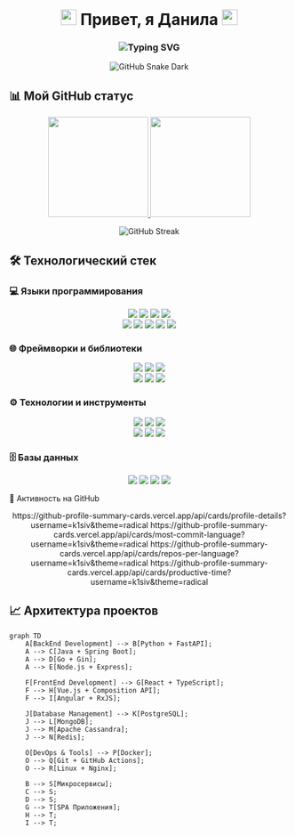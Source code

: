 <h1 align="center">
  <img src="https://media.giphy.com/media/hvRJCLFzcasrR4ia7z/giphy.gif" width="28">
  Привет, я Данила
  <img src="https://media.giphy.com/media/hvRJCLFzcasrR4ia7z/giphy.gif" width="28">
</h1>

<h3 align="center">
  <img src="https://readme-typing-svg.herokuapp.com/?font=Fira+Code&weight=600&size=26&duration=4000&pause=1000&color=8A2BE2&center=true&vCenter=true&width=500&lines=🚀+FullStack+разработчик;💜+16+лет+из+Новосибирска;🔥+BackEnd+%2B+FrontEnd;🎯+Создаю+крутые+проекты" alt="Typing SVG" />
</h3>

<div align="center">
  
  ![GitHub Snake Dark](https://github.com/k1siv/k1siv/blob/output/github-contribution-grid-snake-dark.svg?palette=github-dark)

</div>

## 📊 Мой GitHub статус

<div align="center">
  
  <a href="https://github.com/k1siv">
    <img height="180em" src="https://github-readme-stats-git-masterrstaa-rickstaa.vercel.app/api?username=k1siv&show_icons=true&theme=radical&bg_color=0D1117&hide_border=true&icon_color=8A2BE2&title_color=8A2BE2&text_color=FFFFFF&include_all_commits=true&count_private=true&ring_color=8A2BE2"/>
    <img height="180em" src="https://github-readme-stats-git-masterrstaa-rickstaa.vercel.app/api/top-langs/?username=k1siv&layout=compact&theme=radical&bg_color=0D1117&hide_border=true&title_color=8A2BE2&text_color=FFFFFF&langs_count=8&card_width=350"/>
  </a>
  
  ![GitHub Streak](https://streak-stats.demolab.com?user=k1siv&theme=radical&hide_border=true&background=0D1117&ring=8A2BE2&fire=8A2BE2&currStreakLabel=8A2BE2&dates=FFFFFF)

</div>

## 🛠 Технологический стек

### **💻 Языки программирования**
<div align="center">
  
  <img src="https://img.shields.io/badge/Python-3776AB?style=for-the-badge&logo=python&logoColor=white&labelColor=0D1117&color=8A2BE2"/>
  <img src="https://img.shields.io/badge/JavaScript-F7DF1E?style=for-the-badge&logo=javascript&logoColor=black&labelColor=0D1117&color=8A2BE2"/>
  <img src="https://img.shields.io/badge/TypeScript-007ACC?style=for-the-badge&logo=typescript&logoColor=white&labelColor=0D1117&color=8A2BE2"/>
  <img src="https://img.shields.io/badge/Java-ED8B00?style=for-the-badge&logo=java&logoColor=white&labelColor=0D1117&color=8A2BE2"/>
  <br/>
  <img src="https://img.shields.io/badge/Go-00ADD8?style=for-the-badge&logo=go&logoColor=white&labelColor=0D1117&color=8A2BE2"/>
  <img src="https://img.shields.io/badge/C++-00599C?style=for-the-badge&logo=c%2B%2B&logoColor=white&labelColor=0D1117&color=8A2BE2"/>
  <img src="https://img.shields.io/badge/C-A8B9CC?style=for-the-badge&logo=c&logoColor=black&labelColor=0D1117&color=8A2BE2"/>
  <img src="https://img.shields.io/badge/C%23-239120?style=for-the-badge&logo=c-sharp&logoColor=white&labelColor=0D1117&color=8A2BE2"/>
  <img src="https://img.shields.io/badge/Lua-2C2D72?style=for-the-badge&logo=lua&logoColor=white&labelColor=0D1117&color=8A2BE2"/>

</div>

### **🌐 Фреймворки и библиотеки**
<div align="center">
  
  <img src="https://img.shields.io/badge/React-20232A?style=for-the-badge&logo=react&logoColor=61DAFB&labelColor=0D1117&color=8A2BE2"/>
  <img src="https://img.shields.io/badge/Vue.js-4FC08D?style=for-the-badge&logo=vuedotjs&logoColor=white&labelColor=0D1117&color=8A2BE2"/>
  <img src="https://img.shields.io/badge/Angular-DD0031?style=for-the-badge&logo=angular&logoColor=white&labelColor=0D1117&color=8A2BE2"/>
  <br/>
  <img src="https://img.shields.io/badge/Spring-6DB33F?style=for-the-badge&logo=spring&logoColor=white&labelColor=0D1117&color=8A2BE2"/>
  <img src="https://img.shields.io/badge/Spring_Boot-6DB33F?style=for-the-badge&logo=springboot&logoColor=white&labelColor=0D1117&color=8A2BE2"/>
  <img src="https://img.shields.io/badge/Node.js-339933?style=for-the-badge&logo=nodedotjs&logoColor=white&labelColor=0D1117&color=8A2BE2"/>

</div>

### **⚙️ Технологии и инструменты**
<div align="center">
  
  <img src="https://img.shields.io/badge/Docker-2496ED?style=for-the-badge&logo=docker&logoColor=white&labelColor=0D1117&color=8A2BE2"/>
  <img src="https://img.shields.io/badge/Apache_Cassandra-1287B1?style=for-the-badge&logo=apachecassandra&logoColor=white&labelColor=0D1117&color=8A2BE2"/>
  <img src="https://img.shields.io/badge/Git-F05032?style=for-the-badge&logo=git&logoColor=white&labelColor=0D1117&color=8A2BE2"/>
  <br/>
  <img src="https://img.shields.io/badge/Linux-FCC624?style=for-the-badge&logo=linux&logoColor=black&labelColor=0D1117&color=8A2BE2"/>
  <img src="https://img.shields.io/badge/VS_Code-007ACC?style=for-the-badge&logo=visualstudiocode&logoColor=white&labelColor=0D1117&color=8A2BE2"/>
  <img src="https://img.shields.io/badge/Postman-FF6C37?style=for-the-badge&logo=postman&logoColor=white&labelColor=0D1117&color=8A2BE2"/>

</div>

### **🗄️ Базы данных**
<div align="center">
  
  <img src="https://img.shields.io/badge/MySQL-4479A1?style=for-the-badge&logo=mysql&logoColor=white&labelColor=0D1117&color=8A2BE2"/>
  <img src="https://img.shields.io/badge/PostgreSQL-336791?style=for-the-badge&logo=postgresql&logoColor=white&labelColor=0D1117&color=8A2BE2"/>
  <img src="https://img.shields.io/badge/MongoDB-47A248?style=for-the-badge&logo=mongodb&logoColor=white&labelColor=0D1117&color=8A2BE2"/>
  <img src="https://img.shields.io/badge/Redis-DC382D?style=for-the-badge&logo=redis&logoColor=white&labelColor=0D1117&color=8A2BE2"/>

</div>

🎯 Активность на GitHub
<div align="center">
https://github-profile-summary-cards.vercel.app/api/cards/profile-details?username=k1siv&theme=radical
https://github-profile-summary-cards.vercel.app/api/cards/most-commit-language?username=k1siv&theme=radical
https://github-profile-summary-cards.vercel.app/api/cards/repos-per-language?username=k1siv&theme=radical
https://github-profile-summary-cards.vercel.app/api/cards/productive-time?username=k1siv&theme=radical

</div>


## 📈 Архитектура проектов

```mermaid
graph TD
    A[BackEnd Development] --> B[Python + FastAPI];
    A --> C[Java + Spring Boot];
    A --> D[Go + Gin];
    A --> E[Node.js + Express];
    
    F[FrontEnd Development] --> G[React + TypeScript];
    F --> H[Vue.js + Composition API];
    F --> I[Angular + RxJS];
    
    J[Database Management] --> K[PostgreSQL];
    J --> L[MongoDB];
    J --> M[Apache Cassandra];
    J --> N[Redis];
    
    O[DevOps & Tools] --> P[Docker];
    O --> Q[Git + GitHub Actions];
    O --> R[Linux + Nginx];
    
    B --> S[Микросервисы];
    C --> S;
    D --> S;
    G --> T[SPA Приложения];
    H --> T;
    I --> T;
    

